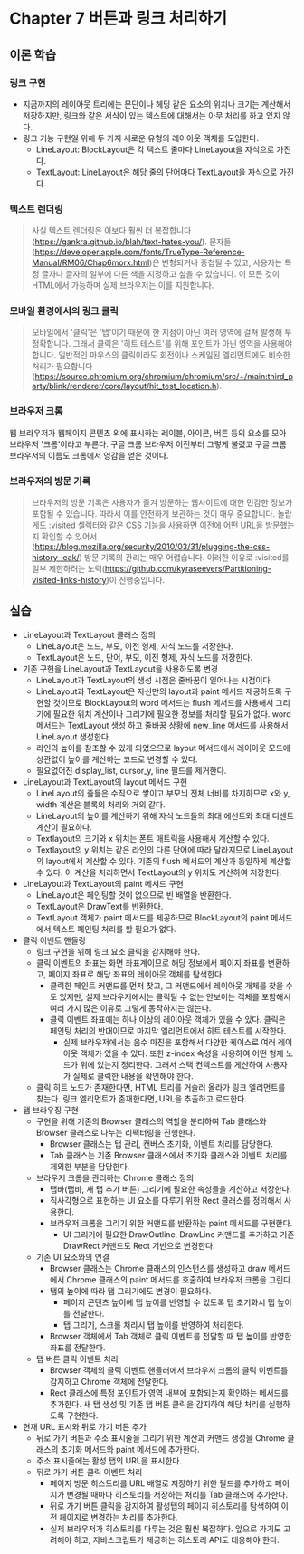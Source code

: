 # Chapter 7 버튼과 링크 처리하기

## 이론 학습

### 링크 구현

- 지금까지의 레이아웃 트리에는 문단이나 헤딩 같은 요소의 위치나 크기는 계산해서 저장하지만, 링크와 같은 서식이 있는 텍스트에 대해서는 아무 처리를 하고 있지 않다.
- 링크 기능 구현일 위해 두 가지 새로운 유형의 레이아웃 객체를 도입한다.
  - LineLayout: BlockLayout은 각 텍스트 줄마다 LineLayout을 자식으로 가진다.
  - TextLayout: LineLayout은 해당 줄의 단어마다 TextLayout을 자식으로 가진다.

### 텍스트 렌더링

> 사실 텍스트 렌더링은 이보다 훨씬 더 복잡합니다(https://gankra.github.io/blah/text-hates-you/). 문자들(https://developer.apple.com/fonts/TrueType-Reference-Manual/RM06/Chap6morx.html)은 변형되거나 중첩될 수 있고, 사용자는 특정 글자나 글자의 일부에 다른 색을 지정하고 싶을 수 있습니다. 이 모든 것이 HTML에서 가능하며 실제 브라우저는 이를 지원합니다.

### 모바일 환경에서의 링크 클릭

> 모바일에서 '클릭'은 '탭'이기 때문에 한 지점이 아닌 여러 영역에 걸쳐 발생해 부정확합니다. 그래서 클릭은 '히트 테스트'를 위해 포인트가 아닌 영역을 사용해야 합니다. 일반적인 마우스의 클릭이라도 회전이나 스케일된 엘리먼트에도 비슷한 처리가 필요합니다(https://source.chromium.org/chromium/chromium/src/+/main:third_party/blink/renderer/core/layout/hit_test_location.h).

### 브라우저 크롬

웹 브라우저가 웹페이지 콘텐츠 외에 표시하는 레이블, 아이콘, 버튼 등의 요소를 모아 브라우저 '크롬'이라고 부른다. 구글 크롬 브라우저 이전부터 그렇게 불렸고 구글 크롬 브라우저의 이름도 크롬에서 영감을 얻은 것이다.

### 브라우저의 방문 기록

> 브라우저의 방문 기록은 사용자가 즐겨 방문하는 웹사이트에 대한 민감한 정보가 포함될 수 있습니다. 따라서 이를 안전하게 보관하는 것이 매우 중요합니다. 놀랍게도 :visited 셀렉터와 같은 CSS 기능을 사용하면 이전에 어떤 URL을 방문했는지 확인할 수 있어서(https://blog.mozilla.org/security/2010/03/31/plugging-the-css-history-leak/) 방문 기록의 관리는 매우 어렵습니다. 이러한 이유로 :visited를 일부 제한하려는 노력(https://github.com/kyraseevers/Partitioning-visited-links-history)이 진행중입니다.

## 실습

- LineLayout과 TextLayout 클래스 정의
  - LineLayout은 노드, 부모, 이전 형제, 자식 노드를 저장한다.
  - TextLayout은 노드, 단어, 부모, 이전 형제, 자식 노드를 저장한다.
- 기존 구현을 LineLayout과 TextLayout을 사용하도록 변경
  - LineLayout과 TextLayout의 생성 시점은 줄바꿈이 일어나는 시점이다.
  - LineLayout과 TextLayout은 자신만의 layout과 paint 메서드 제공하도록 구현할 것이므로 BlockLayout의 word 메서드는 flush 메서드를 사용해서 그리기에 필요한 위치 계산이나 그리기에 필요한 정보를 처리할 필요가 없다. word 메서드는 TextLayout 생성
  하고 줄바꿈 상황에 new_line 메서드를 사용해서 LineLayout 생성한다.
  - 라인의 높이를 참조할 수 있게 되었으므로 layout 메서드에서 레이아웃 모드에 상관없이 높이를 계산하는 코드로 변경할 수 있다.
  - 필요없어진 display_list, cursor_y, line 필드를 제거한다.
- LineLayout과 TextLayout의 layout 메서드 구현
  - LineLayout의 줄들은 수직으로 쌓이고 부모늬 전체 너비를 차지하므로 x와 y, width 계산은 블록의 처리와 거의 같다.
  - LineLayout의 높이를 계산하기 위해 자식 노드들의 최대 에선트와 최대 디센트 계산이 필요하다.
  - Textlayout의 크기와 x 위치는 폰트 매트릭을 사용해서 계산할 수 있다.
  - Textlayout의 y 위치는 같은 라인의 다른 단어에 따라 달라지므로 LineLayout의 layout에서 계산할 수 있다. 기존의 flush 메서드의 계산과 동일하게 계산할 수 있다. 이 계산을 처리하면서 TextLayout의 y 위치도 계산하여 저장한다.
- LineLayout과 TextLayout의 paint 메서드 구현
  - LineLayout은 페인팅할 것이 없으므로 빈 배열을 반환한다.
  - TextLayout은 DrawText를 반환한다.
  - TextLayout 객체가 paint 메서드를 제공하므로 BlockLayout의 paint 메서드에서 텍스트 페인팅 처리를 할 필요가 없다.
- 클릭 이벤트 핸들링
  - 링크 구현을 위해 링크 요소 클릭을 감지해야 한다.
  - 클릭 이벤트의 좌표는 화면 좌표계이므로 해당 정보에서 페이지 좌표를 변환하고, 페이지 좌표로 해당 좌표의 레이아웃 객체를 탐색한다.
    - 클릭한 페인트 커맨드를 먼저 찾고, 그 커맨드에서 레이아웃 개체를 찾을 수도 있지만, 실제 브라우저에서는 클릭될 수 없는 안보이는 객체를 포함해서 여러 가지 많은 이유로 그렇게 동작하지는 않는다.
    - 클릭 이벤트 좌표에는 하나 이상의 레이아웃 객체가 있을 수 있다. 클릭은 페인팅 처리의 반대이므로 마지막 엘리먼트에서 히트 테스트를 시작한다.
      - 실제 브라우저에서는 음수 마진을 포함해서 다양한 케이스로 여러 레이아웃 객체가 있을 수 있다. 또한 z-index 속성을 사용하여 어떤 형제 노드가 위에 있는지 정리한다. 그래서 스택 컨텍스트를 게산하여 사용자가 실제로 클릭한 내용을 확인해야 한다.
  - 클릭 히트 노드가 존재한다면, HTML 트리를 거슬러 올라가 링크 엘리먼트를 찾는다. 링크 엘리먼트가 존재한다면, URL을 추출하고 로드한다.
- 탭 브라우징 구현
  - 구현을 위해 기존의 Browser 클래스의 역할을 분리하여 Tab 클래스와 Browser 클래스로 나누는 리팩터링을 진행한다.
    - Browser 클래스는 탭 관리, 캔버스 초기화, 이벤트 처리를 담당한다.
    - Tab 클래스는 기존 Browser 클래스에서 초기화 클래스와 이벤트 처리를 제외한 부분을 담당한다.
  - 브라우저 크롬을 관리하는 Chrome 클래스 정의
    - 탭바(탭바, 새 탭 추가 버튼) 그리기에 필요한 속성들을 계산하고 저장한다.
    - 직사각형으로 표현하는 UI 요소를 다루기 위한 Rect 클래스를 정의해서 사용한다.
    - 브라우저 크롬을 그리기 위한 커맨드를 반환하는 paint 메서드를 구현한다.
      - UI 그리기에 필요한 DrawOutline, DrawLine 커맨드를 추가하고 기존 DrawRect 커맨드도 Rect 기반으로 변경한다.
  - 기존 UI 요소와의 연결
    - Browser 클래스는 Chrome 클래스의 인스턴스를 생성하고 draw 메서드에서 Chrome 클래스의 paint 메서드를 호출하여 브라우저 크롬을 그린다.
    - 탭의 높이에 따라 탭 그리기에도 변경이 필요하다. 
      - 페이지 콘텐츠 높이에 탭 높이를 반영할 수 있도록 탭 초기화시 탭 높이를 전달한다.
      - 탭 그리기, 스크롤 처리시 탭 높이를 반영하여 처리한다.
    - Browser 객체에서 Tab 객체로 클릭 이벤트를 전달할 때 탭 높이를 반영한 좌표를 전달한다.    
  - 탭 버튼 클릭 이벤트 처리
    - Browser 객체의 클릭 이벤트 핸들러에서 브라우저 크롬의 클릭 이벤트를 감지하고 Chrome 객체에 전달한다.
    - Rect 클래스에 특정 포인트가 영역 내부에 포함되는지 확인하는 메서드를 추가한다. 새 탭 생성 및 기존 탭 버튼 클릭을 감지하여 해당 처리를 실행하도록 구현한다.
- 현재 URL 표시와 뒤로 가기 버튼 추가
  - 뒤로 가기 버튼과 주소 표시줄을 그리기 위한 계산과 커맨드 생성을 Chrome 클래스의 초기화 메서드와 paint 메서드에 추가한다.
  - 주소 표시줄에는 활성 탭의 URL을 표시한다.
  - 뒤로 가기 버튼 클릭 이벤트 처리
    - 페이지 방문 히스토리를 URL 배열로 저장하기 위한 필드를 추가하고 페이지가 변경될 때마다 히스토리를 저장하는 처리를 Tab 클래스에 추가한다.
    - 뒤로 가기 버튼 클릭을 감지하여 활성탭의 페이지 히스토리를 탐색하여 이전 페이지로 변경하는 처리를 추가한다.
    - 실제 브라우저가 히스토리를 다루는 것은 훨씬 복잡하다. 앞으로 가기도 고려해야 하고, 자바스크립트가 제공하는 히스토리 API도 대응해야 한다.

